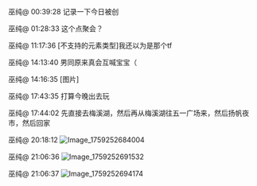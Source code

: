 巫纯@ 00:39:28
记录一下今日被创

巫纯@ 01:28:33
这个点聚会？

巫纯@ 11:17:36
[不支持的元素类型]我还以为是那个tf

巫纯@ 14:13:40
男同原来真会互喊宝宝（

巫纯@ 14:16:35
[图片]

巫纯@ 17:43:35
打算今晚出去玩

巫纯@ 17:44:02
先直接去梅溪湖，然后再从梅溪湖往五一广场来，然后扬帆夜市，然后回家

巫纯@ 20:18:12
![Image_1759252684004](https://github.com/user-attachments/assets/cf7928e5-bcf1-46f3-b509-5353efdb2cdf)

巫纯@ 21:06:36
![Image_1759252691532](https://github.com/user-attachments/assets/4a579640-9b49-4e82-8044-808b730a9be9)

巫纯@ 21:06:37
![Image_1759252694174](https://github.com/user-attachments/assets/78066505-128d-46f7-8ea6-62ce7442c0c8)
